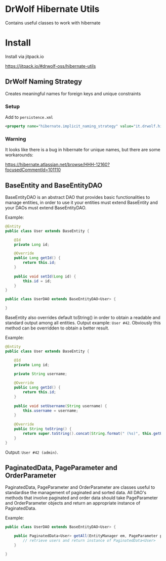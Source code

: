 # DrWolf Hibernate Utils

Contains useful classes to work with hibernate

# Install 

Install via jitpack.io

https://jitpack.io/#drwolf-oss/hibernate-utils

## DrWolf Naming Strategy

Creates meaningful names for foreign keys and unique constraints

### Setup

Add to `persistence.xml`

```xml
<property name="hibernate.implicit_naming_strategy" value="it.drwolf.hibernate.utils.DrWolfNamingStrategy"/>
```
 
### Warning

It looks like there is a bug in hibernate for unique names, but there are some workarounds:

https://hibernate.atlassian.net/browse/HHH-12160?focusedCommentId=101110


## BaseEntity and BaseEntityDAO

BaseEntityDAO is an abstract DAO that provides basic functionalities to manage entities, in order to use it your entities must extend BaseEntity and your DAOs must extend BaseEntityDAO.

Example:

```java
@Entity
public class User extends BaseEntity { 

	@Id
	private Long id;

	@Override
	public Long getId() {
		return this.id;
	}
	
	public void setId(Long id) {
		this.id = id;
	}
}
```

```java
public class UserDAO extends BaseEntityDAO<User> {

}
```

BaseEntity also overrides default toString() in order to obtain a readable and standard output among all entities.
Output example: `User #42`. 
Obviously this method can be overridden to obtain a better result.

Example:

```java
@Entity
public class User extends BaseEntity { 

	@Id
	private Long id;
	
	private String username;

	@Override
	public Long getId() {
		return this.id;
	}
	
	public void setUsername(String username) {
		this.username = username;
	}
	
	@Override
	public String toString() {
		return super.toString().concat(String.format(" (%s)", this.getUsername()));
	}
}
```
Output: `User #42 (admin)`.

## PaginatedData, PageParameter and OrderParameter

PaginatedData, PageParameter and OrderParameter are classes useful to standardise the management of paginated and sorted data. All DAO's methods that involve paginated and order data should take PageParameter and OrderParameter objects and return an appropriate instance of PaginatedData.

Example:

```java
public class UserDAO extends BaseEntityDAO<User> {

	public PaginatedData<User> getAll(EntityManager em, PageParameter page, OrderParameter order) {
		// retrieve users and return instance of PaginatedData<User>
	}

}
```